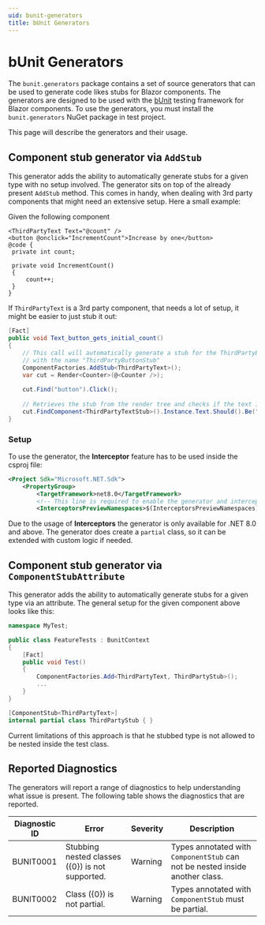 ```yaml
---
uid: bunit-generators
title: bUnit Generators
---
```


# bUnit Generators

The `bunit.generators` package contains a set of source generators that can be used to generate code likes stubs for Blazor components. The generators are designed to be used with the [bUnit](https://github.com/bunit-dev/bunit) testing framework for Blazor components. To use the generators, you must install the `bunit.generators` NuGet package in test project.

This page will describe the generators and their usage.

## Component stub generator via `AddStub`

This generator adds the ability to automatically generate stubs for a given type with no setup involved. The generator sits on top of the already
present `AddStub` method.
This comes in handy, when dealing with 3rd party components that might need an extensive setup. Here a small example:

Given the following component
```razor
<ThirdPartyText Text="@count" />
<button @onclick="IncrementCount">Increase by one</button>
@code {
 private int count;
 
 private void IncrementCount()
 {
	 count++;
 }
}
```

If `ThirdPartyText` is a 3rd party component, that needs a lot of setup, it might be easier to just stub it out:

```csharp
[Fact]
public void Text_button_gets_initial_count()
{
    // This call will automatically generate a stub for the ThirdPartyButton component
    // with the name "ThirdPartyButtonStub"
    ComponentFactories.AddStub<ThirdPartyText>();
    var cut = Render<Counter>(@<Counter />);
    
    cut.Find("button").Click();
    
    // Retrieves the stub from the render tree and checks if the text is "1"
    cut.FindComponent<ThirdPartyTextStub>().Instance.Text.Should().Be("1");
}
```

### Setup
To use the generator, the **Interceptor** feature has to be used inside the csproj file:

```xml
<Project Sdk="Microsoft.NET.Sdk">
	<PropertyGroup>
		<TargetFramework>net8.0</TargetFramework>
		<!-- This line is required to enable the generator and interceptor -->
		<InterceptorsPreviewNamespaces>$(InterceptorsPreviewNamespaces);Bunit</InterceptorsPreviewNamespaces>
```

Due to the usage of **Interceptors** the generator is only available for .NET 8.0 and above. The generator does create a `partial` class, so it can be extended with custom logic if needed.

## Component stub generator via `ComponentStubAttribute`

This generator adds the ability to automatically generate stubs for a given type via an attribute.
The general setup for the given component above looks like this:
```csharp
namespace MyTest;

public class FeatureTests : BunitContext
{
    [Fact]
    public void Test()
    {
        ComponentFactories.Add<ThirdPartyText, ThirdPartyStub>();
        ...
    }    
}

[ComponentStub<ThirdPartyText>]
internal partial class ThirdPartyStub { }
```

Current limitations of this approach is that he stubbed type is not allowed to be nested inside the test class.

## Reported Diagnostics
The generators will report a range of diagnostics to help understanding what issue is present. The following table shows the diagnostics that are reported.

| Diagnostic ID | Error                                           | Severity | Description                                                                  |
| ------------- | ----------------------------------------------- | -------- | ---------------------------------------------------------------------------- |
| BUNIT0001     | Stubbing nested classes ({0}) is not supported. | Warning  | Types annotated with `ComponentStub` can not be nested inside another class. |
| BUNIT0002     | Class ({0}) is not partial.                     | Warning  | Types annotated with `ComponentStub` must be partial.                        |